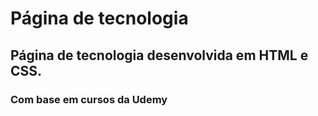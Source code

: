 # Página de tecnologia
## Página de tecnologia desenvolvida em HTML e CSS.
### Com base em cursos da Udemy
